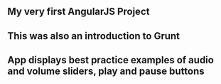 ## My very first AngularJS Project

## This was also an introduction to Grunt

## App displays best practice examples of audio and volume sliders, play and pause buttons
